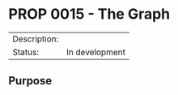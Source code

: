 # PROP 0015 - The Graph

|                |                                           |
|:---------------|:------------------------------------------|
| Description:   |                                           |
| Status:        | In development                            |
 

## Purpose
 
